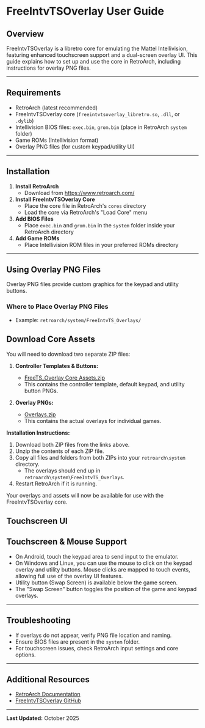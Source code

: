 # FreeIntvTSOverlay User Guide

## Overview
FreeIntvTSOverlay is a libretro core for emulating the Mattel Intellivision, featuring enhanced touchscreen support and a dual-screen overlay UI. This guide explains how to set up and use the core in RetroArch, including instructions for overlay PNG files.

---

## Requirements
- RetroArch (latest recommended)
- FreeIntvTSOverlay core (`freeintvtsoverlay_libretro.so`, `.dll`, or `.dylib`)
- Intellivision BIOS files: `exec.bin`, `grom.bin` (place in RetroArch `system` folder)
- Game ROMs (Intellivision format)
- Overlay PNG files (for custom keypad/utility UI)

---

## Installation
1. **Install RetroArch**
   - Download from https://www.retroarch.com/
2. **Install FreeIntvTSOverlay Core**
   - Place the core file in RetroArch's `cores` directory
   - Load the core via RetroArch's "Load Core" menu
3. **Add BIOS Files**
   - Place `exec.bin` and `grom.bin` in the `system` folder inside your RetroArch directory
4. **Add Game ROMs**
   - Place Intellivision ROM files in your preferred ROMs directory

---

## Using Overlay PNG Files
Overlay PNG files provide custom graphics for the keypad and utility buttons.


### Where to Place Overlay PNG Files
   - Example: `retroarch/system/FreeIntvTS_Overlays/`


## Download Core Assets

You will need to download two separate ZIP files:

1. **Controller Templates & Buttons:**
   - [FreeTS_Overlay Core Assets.zip](https://github.com/jcarr71/FreeIntvTSOverlay/releases/latest/download/FreeTS_Overlay_Core_Assets.zip)
   - This contains the controller template, default keypad, and utility button PNGs.

2. **Overlay PNGs:**
   - [Overlays.zip](https://github.com/jcarr71/FreeIntvTSOverlay/releases/latest/download/Overlays.zip)
   - This contains the actual overlays for individual games.

**Installation Instructions:**
1. Download both ZIP files from the links above.
2. Unzip the contents of each ZIP file.
3. Copy all files and folders from both ZIPs into your `retroarch\system` directory.
   - The overlays should end up in `retroarch\system\FreeIntvTS_Overlays`.
4. Restart RetroArch if it is running.

Your overlays and assets will now be available for use with the FreeIntvTSOverlay core.

## Touchscreen UI

## Touchscreen & Mouse Support
- On Android, touch the keypad area to send input to the emulator.
- On Windows and Linux, you can use the mouse to click on the keypad overlay and utility buttons. Mouse clicks are mapped to touch events, allowing full use of the overlay UI features.
- Utility button (Swap Screen) is available below the game screen.
- The "Swap Screen" button toggles the position of the game and keypad overlays.

---

## Troubleshooting
- If overlays do not appear, verify PNG file location and naming.
- Ensure BIOS files are present in the `system` folder.
- For touchscreen issues, check RetroArch input settings and core options.

---

## Additional Resources
- [RetroArch Documentation](https://docs.libretro.com/)
- [FreeIntvTSOverlay GitHub](https://github.com/jcarr71/FreeIntvTSOverlay)

---

**Last Updated:** October 2025

